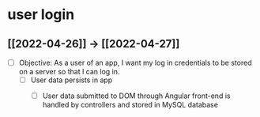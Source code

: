 # user login

## [[2022-04-26]] -> [[2022-04-27]]

- [ ] Objective: As a user of an app, I want my log in credentials to be stored on a server so that I can log in.
	- [ ] User data persists in app
		- [ ] User data submitted to DOM through Angular front-end is handled by controllers and stored in MySQL database
	